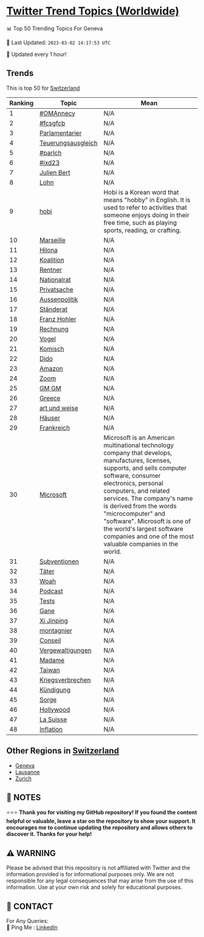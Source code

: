 [Twitter Trend Topics (Worldwide)](https://github.com/ErcinDedeoglu/Twitter-Trend-Topics)
==========


📊 Top 50 Trending Topics For Geneva

📆 Last Updated: `2023-03-02 14:17:53 UTC`

🔧 Updated every 1 hour!


## Trends

This is top 50 for [Switzerland](</Switzerland>)

| Ranking | Topic | Mean |
| ------- | ------------ | ------------ |
| 1 | [#OMAnnecy](http://twitter.com/search?q=%23OMAnnecy) | N/A |
| 2 | [#fcsgfcb](http://twitter.com/search?q=%23fcsgfcb) | N/A |
| 3 | [Parlamentarier](http://twitter.com/search?q=Parlamentarier) | N/A |
| 4 | [Teuerungsausgleich](http://twitter.com/search?q=Teuerungsausgleich) | N/A |
| 5 | [#parlch](http://twitter.com/search?q=%23parlch) | N/A |
| 6 | [#ixd23](http://twitter.com/search?q=%23ixd23) | N/A |
| 7 | [Julien Bert](http://twitter.com/search?q=Julien+Bert) | N/A |
| 8 | [Lohn](http://twitter.com/search?q=Lohn) | N/A |
| 9 | [hobi](http://twitter.com/search?q=hobi) | Hobi is a Korean word that means "hobby" in English. It is used to refer to activities that someone enjoys doing in their free time, such as playing sports, reading, or crafting. |
| 10 | [Marseille](http://twitter.com/search?q=Marseille) | N/A |
| 11 | [Hilona](http://twitter.com/search?q=Hilona) | N/A |
| 12 | [Koalition](http://twitter.com/search?q=Koalition) | N/A |
| 13 | [Rentner](http://twitter.com/search?q=Rentner) | N/A |
| 14 | [Nationalrat](http://twitter.com/search?q=Nationalrat) | N/A |
| 15 | [Privatsache](http://twitter.com/search?q=Privatsache) | N/A |
| 16 | [Aussenpolitik](http://twitter.com/search?q=Aussenpolitik) | N/A |
| 17 | [Ständerat](http://twitter.com/search?q=St%c3%a4nderat) | N/A |
| 18 | [Franz Hohler](http://twitter.com/search?q=Franz+Hohler) | N/A |
| 19 | [Rechnung](http://twitter.com/search?q=Rechnung) | N/A |
| 20 | [Vogel](http://twitter.com/search?q=Vogel) | N/A |
| 21 | [Komisch](http://twitter.com/search?q=Komisch) | N/A |
| 22 | [Dido](http://twitter.com/search?q=Dido) | N/A |
| 23 | [Amazon](http://twitter.com/search?q=Amazon) | N/A |
| 24 | [Zoom](http://twitter.com/search?q=Zoom) | N/A |
| 25 | [GM GM](http://twitter.com/search?q=GM+GM) | N/A |
| 26 | [Greece](http://twitter.com/search?q=Greece) | N/A |
| 27 | [art und weise](http://twitter.com/search?q=art+und+weise) | N/A |
| 28 | [Häuser](http://twitter.com/search?q=H%c3%a4user) | N/A |
| 29 | [Frankreich](http://twitter.com/search?q=Frankreich) | N/A |
| 30 | [Microsoft](http://twitter.com/search?q=Microsoft) | Microsoft is an American multinational technology company that develops, manufactures, licenses, supports, and sells computer software, consumer electronics, personal computers, and related services. The company's name is derived from the words "microcomputer" and "software". Microsoft is one of the world's largest software companies and one of the most valuable companies in the world. |
| 31 | [Subventionen](http://twitter.com/search?q=Subventionen) | N/A |
| 32 | [Täter](http://twitter.com/search?q=T%c3%a4ter) | N/A |
| 33 | [Woah](http://twitter.com/search?q=Woah) | N/A |
| 34 | [Podcast](http://twitter.com/search?q=Podcast) | N/A |
| 35 | [Tests](http://twitter.com/search?q=Tests) | N/A |
| 36 | [Gane](http://twitter.com/search?q=Gane) | N/A |
| 37 | [Xi Jinping](http://twitter.com/search?q=Xi+Jinping) | N/A |
| 38 | [montagnier](http://twitter.com/search?q=montagnier) | N/A |
| 39 | [Conseil](http://twitter.com/search?q=Conseil) | N/A |
| 40 | [Vergewaltigungen](http://twitter.com/search?q=Vergewaltigungen) | N/A |
| 41 | [Madame](http://twitter.com/search?q=Madame) | N/A |
| 42 | [Taiwan](http://twitter.com/search?q=Taiwan) | N/A |
| 43 | [Kriegsverbrechen](http://twitter.com/search?q=Kriegsverbrechen) | N/A |
| 44 | [Kündigung](http://twitter.com/search?q=K%c3%bcndigung) | N/A |
| 45 | [Sorge](http://twitter.com/search?q=Sorge) | N/A |
| 46 | [Hollywood](http://twitter.com/search?q=Hollywood) | N/A |
| 47 | [La Suisse](http://twitter.com/search?q=La+Suisse) | N/A |
| 48 | [Inflation](http://twitter.com/search?q=Inflation) | N/A |



## Other Regions in [Switzerland](</Switzerland>)

* [Geneva](</Switzerland/Geneva.md>)
* [Lausanne](</Switzerland/Lausanne.md>)
* [Zurich](</Switzerland/Zurich.md>)



## 📝 NOTES

⭐⭐⭐ **Thank you for visiting my GitHub repository! If you found the content helpful or valuable, leave a star on the repository to show your support. It encourages me to continue updating the repository and allows others to discover it. Thanks for your help!**


## ⚠️ WARNING

Please be advised that this repository is not affiliated with Twitter and the information provided is for informational purposes only. We are not responsible for any legal consequences that may arise from the use of this information. Use at your own risk and solely for educational purposes.


## 📨 CONTACT

 For Any Queries:  
            🏓 Ping Me : [LinkedIn](https://www.linkedin.com/in/ercindedeoglu/)
